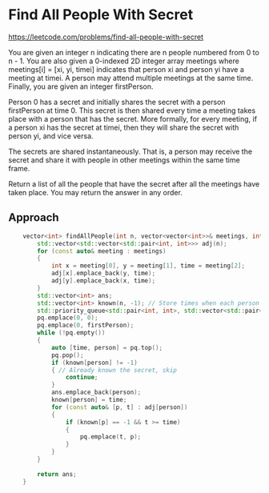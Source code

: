 # Find All People With Secret

https://leetcode.com/problems/find-all-people-with-secret

You are given an integer n indicating there are n people numbered from 0 to n - 1. You are also given a 0-indexed 2D integer array meetings where meetings[i] = [xi, yi, timei] indicates that person xi and person yi have a meeting at timei. A person may attend multiple meetings at the same time. Finally, you are given an integer firstPerson.

Person 0 has a secret and initially shares the secret with a person firstPerson at time 0. This secret is then shared every time a meeting takes place with a person that has the secret. More formally, for every meeting, if a person xi has the secret at timei, then they will share the secret with person yi, and vice versa.

The secrets are shared instantaneously. That is, a person may receive the secret and share it with people in other meetings within the same time frame.

Return a list of all the people that have the secret after all the meetings have taken place. You may return the answer in any order.


## Approach 

``` C++
    vector<int> findAllPeople(int n, vector<vector<int>>& meetings, int firstPerson) {
        std::vector<std::vector<std::pair<int, int>>> adj(n);
        for (const auto& meeting : meetings)
        {
            int x = meeting[0], y = meeting[1], time = meeting[2];
            adj[x].emplace_back(y, time);
            adj[y].emplace_back(x, time);
        }
        std::vector<int> ans;
        std::vector<int> known(n, -1); // Store times when each person knows the secret
        std::priority_queue<std::pair<int, int>, std::vector<std::pair<int, int>>, std::greater<>> pq; // known time - person
        pq.emplace(0, 0);
        pq.emplace(0, firstPerson);
        while (!pq.empty())
        {
            auto [time, person] = pq.top();
            pq.pop();
            if (known[person] != -1)
            { // Already known the secret, skip
                continue;
            }
            ans.emplace_back(person);
            known[person] = time;
            for (const auto& [p, t] : adj[person])
            {
                if (known[p] == -1 && t >= time)
                {
                    pq.emplace(t, p);
                }
            }
        }
        
        return ans;
    }
```

